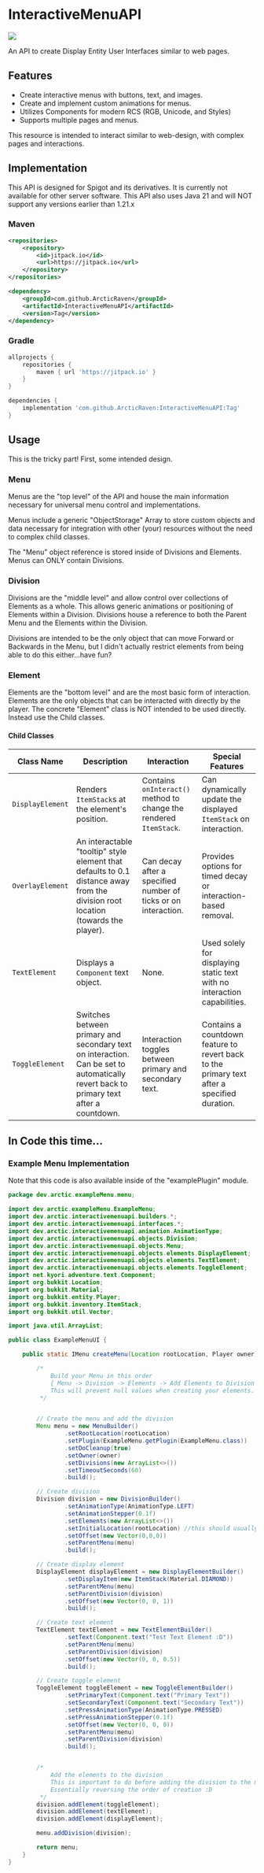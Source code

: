 # InteractiveMenuAPI
[![](https://jitpack.io/v/ArcticRaven/InteractiveMenuAPI.svg)](https://jitpack.io/#ArcticRaven/InteractiveMenuAPI)

An API to create Display Entity User Interfaces similar to web pages.

## Features

- Create interactive menus with buttons, text, and images.
- Create and implement custom animations for menus.
- Utilizes Components for modern RCS (RGB, Unicode, and Styles)
- Supports multiple pages and menus.

This resource is intended to interact similar to web-design, with complex pages and interactions.

## Implementation

This API is designed for Spigot and its derivatives. It is currently not available for other server software.
This API also uses Java 21 and will NOT support any versions earlier than 1.21.x

### Maven
```xml
<repositories>
    <repository>
        <id>jitpack.io</id>
        <url>https://jitpack.io</url>
    </repository>
</repositories>

<dependency>
    <groupId>com.github.ArcticRaven</groupId>
    <artifactId>InteractiveMenuAPI</artifactId>
    <version>Tag</version>
</dependency>
```

### Gradle
```gradle
allprojects {
    repositories {
        maven { url 'https://jitpack.io' }
    }
}

dependencies {
    implementation 'com.github.ArcticRaven:InteractiveMenuAPI:Tag'
}
```

## Usage
This is the tricky part! First, some intended design. 

### Menu
Menus are the "top level" of the API and house the main information necessary for universal menu control
and implementations. 

Menus include a generic "ObjectStorage" Array to store custom objects and data necessary for integration with
other (your) resources without the need to complex child classes. 

The "Menu" object reference is stored inside of Divisions and Elements. Menus can ONLY contain Divisions.

### Division
Divisions are the "middle level" and allow control over collections of Elements as a whole. This allows generic
animations or positioning of Elements within a Division. Divisions house a reference to both the Parent Menu and the
Elements within the Division. 

Divisions are intended to be the only object that can move Forward or Backwards in the Menu, but I didn't actually restrict
elements from being able to do this either...have fun?

### Element
Elements are the "bottom level" and are the most basic form of interaction. Elements are the only objects that can be
interacted with directly by the player. The concrete "Element" class is NOT intended to be used directly. Instead use
the Child classes.
#### Child Classes

| **Class Name**    | **Description**                                                                                                                                     | **Interaction**                                                                                   | **Special Features**                                                                                     |
|-------------------|-----------------------------------------------------------------------------------------------------------------------------------------------------|---------------------------------------------------------------------------------------------------|---------------------------------------------------------------------------------------------------------------------|
| `DisplayElement`  | Renders `ItemStack`s at the element's position.                                                                                                     | Contains `onInteract()` method to change the rendered `ItemStack`.                                | Can dynamically update the displayed `ItemStack` on interaction.                                                    |
| `OverlayElement`  | An interactable "tooltip" style element that defaults to 0.1 distance away from the division root location (towards the player).                    | Can decay after a specified number of ticks or on interaction.                                    | Provides options for timed decay or interaction-based removal.                                                      |
| `TextElement`     | Displays a `Component` text object.                                                                                                                 | None.                                                                                             | Used solely for displaying static text with no interaction capabilities.                                            |
| `ToggleElement`   | Switches between primary and secondary text on interaction. Can be set to automatically revert back to primary text after a countdown.              | Interaction toggles between primary and secondary text.                                           | Contains a countdown feature to revert back to the primary text after a specified duration.                         |

## In Code this time...

### Example Menu Implementation
Note that this code is also available inside of the "examplePlugin" module. 

```java
package dev.arctic.exampleMenu.menu;

import dev.arctic.exampleMenu.ExampleMenu;
import dev.arctic.interactivemenuapi.builders.*;
import dev.arctic.interactivemenuapi.interfaces.*;
import dev.arctic.interactivemenuapi.animation.AnimationType;
import dev.arctic.interactivemenuapi.objects.Division;
import dev.arctic.interactivemenuapi.objects.Menu;
import dev.arctic.interactivemenuapi.objects.elements.DisplayElement;
import dev.arctic.interactivemenuapi.objects.elements.TextElement;
import dev.arctic.interactivemenuapi.objects.elements.ToggleElement;
import net.kyori.adventure.text.Component;
import org.bukkit.Location;
import org.bukkit.Material;
import org.bukkit.entity.Player;
import org.bukkit.inventory.ItemStack;
import org.bukkit.util.Vector;

import java.util.ArrayList;

public class ExampleMenuUI {

    public static IMenu createMenu(Location rootLocation, Player owner) {

        /*
            Build your Menu in this order
            { Menu -> Division -> Elements -> Add Elements to Division -> Add Division to Menu -> Return Menu}
            This will prevent null values when creating your elements.
         */


        // Create the menu and add the division
        Menu menu = new MenuBuilder()
                .setRootLocation(rootLocation)
                .setPlugin(ExampleMenu.getPlugin(ExampleMenu.class))
                .setDoCleanup(true)
                .setOwner(owner)
                .setDivisions(new ArrayList<>())
                .setTimeoutSeconds(60)
                .build();

        // Create division
        Division division = new DivisionBuilder()
                .setAnimationType(AnimationType.LEFT)
                .setAnimationStepper(0.1f)
                .setElements(new ArrayList<>())
                .setInitialLocation(rootLocation) //this should usually just be the root location, then apply offset
                .setOffset(new Vector(0,0,0))
                .setParentMenu(menu)
                .build();

        // Create display element
        DisplayElement displayElement = new DisplayElementBuilder()
                .setDisplayItem(new ItemStack(Material.DIAMOND))
                .setParentMenu(menu)
                .setParentDivision(division)
                .setOffset(new Vector(0, 0, 1))
                .build();

        // Create text element
        TextElement textElement = new TextElementBuilder()
                .setText(Component.text("Test Text Element :D"))
                .setParentMenu(menu)
                .setParentDivision(division)
                .setOffset(new Vector(0, 0, 0.5))
                .build();

        // Create toggle element
        ToggleElement toggleElement = new ToggleElementBuilder()
                .setPrimaryText(Component.text("Primary Text"))
                .setSecondaryText(Component.text("Secondary Text"))
                .setPressAnimationType(AnimationType.PRESSED)
                .setPressAnimationStepper(0.1f)
                .setOffset(new Vector(0, 0, 0))
                .setParentMenu(menu)
                .setParentDivision(division)
                .build();


        /*
            Add the elements to the division
            This is important to do before adding the division to the menu
            Essentially reversing the order of creation :D
         */
        division.addElement(toggleElement);
        division.addElement(textElement);
        division.addElement(displayElement);

        menu.addDivision(division);

        return menu;
    }
}
```

